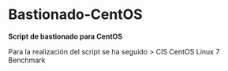 # Bastionado-CentOS

**Script de bastionado para CentOS**

Para la realización del script se ha seguido > CIS CentOS Linux 7 Benchmark
